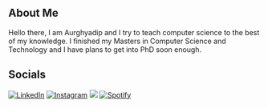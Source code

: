 ## About Me
Hello there, I am Aurghyadip and I try to teach computer science to the best of my knowledge. I finished my Masters in Computer Science and Technology and I have plans to get into PhD soon enough.

## Socials
<a href="https://www.linkedin.com/in/aurghyadip-kundu-b19bb748/" target="_blank"><img src="https://img.shields.io/badge/LinkedIn-%230077B5.svg?&style=flat-square&logo=linkedin&logoColor=white" alt="LinkedIn"></a>
<a href="https://www.instagram.com/aurghyadip" target="_blank"><img src="https://img.shields.io/badge/Instagram-%23E4405F.svg?&style=flat-square&logo=instagram&logoColor=white" alt="Instagram"></a>
<a href="https://twitter.com/aurghyadip" target="_blank"><img src="https://img.shields.io/twitter/follow/aurghyadip"></a>
<a href="https://open.spotify.com/user/7o7l93a8kxy160ze070au2hn5" target="_blank"><img src="https://img.shields.io/badge/Spotify-%231ED760.svg?&style=flat-square&logo=spotify&logoColor=white" alt="Spotify"></a>

